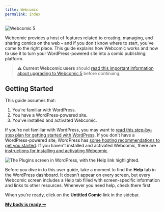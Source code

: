 ```yaml
---
title: Webcomic
permalink: index
---
```


![Webcomic 5][img-1]

Webcomic provides a host of features related to creating, managing, and sharing
comics on the web – and if you don't know where to start, you've come to the
right place. This guide explains how Webcomic works and how to use it to turn
your WordPress-powered site into a comic publishing platform.

> **⚠ Current Webcomic users** should [read this important information about
> upgrading to Webcomic 5](Upgrading-to-Webcomic-5) before continuing.

## Getting Started

This guide assumes that:

1. You're familiar with WordPress.
2. You have a WordPress-powered site.
3. You've installed and activated Webcomic.

If you're not familiar with WordPress, you may want to [read this step-by-step
plan for getting started with WordPress][url-1]. If you don't have a
WordPress-powered site, WordPress has [some hosting recommendations to get you
started][url-2]. If you haven't installed and activated Webcomic, there are
[instructions for installing and activating Webcomic][url-3].

![The Plugins screen in WordPress, with the Help link highlighted.][img-2]

Before you dive in to this user guide, take a moment to find the **Help** tab
in the WordPress dashboard. It doesn't appear on every screen, but every
Webcomic screen includes a Help tab filled with screen-specific information and
links to other resources. Whenever you need help, check there first.

When you're ready, click on the **Untitled Comic** link in the sidebar.

**[My body is ready ⇝](Welcome-to-Webcomic)**

[url-1]: https://codex.wordpress.org/New_To_WordPress_-_Where_to_Start
[url-2]: https://wordpress.org/hosting/
[url-3]: https://github.com/mgsisk/webcomic#installation
[img-1]: srv/banner.png
[img-2]: srv/Home.png
